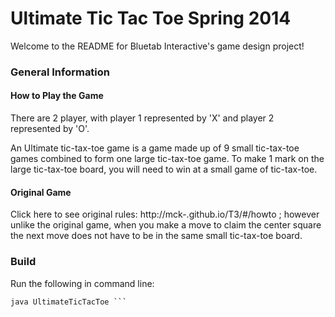 # Ultimate Tic Tac Toe Spring 2014

Welcome to the README for Bluetab Interactive's game design project!

### General Information

#### How to Play the Game
There are 2 player, with player 1 represented by 'X' and player 2 represented
by 'O'. 

An Ultimate tic-tax-toe game is a game made up of 9 small tic-tax-toe games
combined to form one large tic-tax-toe game. To make 1 mark on the large 
tic-tax-toe board, you will need to win at a small game of tic-tax-toe.

#### Original Game
Click here to see original rules: http://mck-.github.io/T3/#/howto ; however
unlike the original game, when you make a move to claim the center square
the next move does not have to be in the same small tic-tax-toe board.

### Build
Run the following in command line:
```javac UltimateTicTacToe.java
java UltimateTicTacToe ```